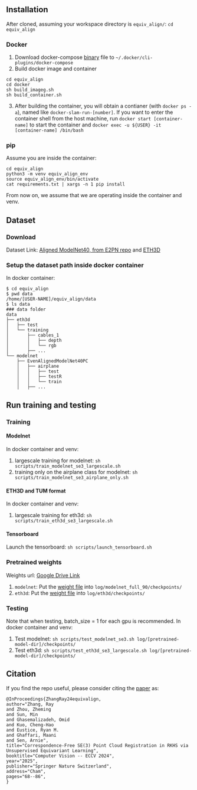 ## Installation
After cloned, assuming your workspace directory is `equiv_align/`: `cd equiv_align`

### Docker 
1. Download docker-compose [binary](https://github.com/docker/compose/releases) file to `~/.docker/cli-plugins/docker-compose` 
2. Build docker image and container
```
cd equiv_align
cd docker
sh build_imageg.sh
sh build_container.sh
```
3. After building the container, you will obtain a contianer (with `docker ps -a`), named like `docker-slam-run-[number]`. If you want to enter the container shell from the host machine, run `docker start [container-name]` to start the container and `docker exec -u ${USER} -it [container-name] /bin/bash`

### pip
Assume you are inside the container: 
```
cd equiv_align
python3 -m venv equiv_align_env
source equiv_align_env/bin/activate
cat requirements.txt | xargs -n 1 pip install
```
From now on, we assume that we are operating inside the container and venv.

## Dataset
### Download
Dataset Link: [Aligned ModelNet40, from E2PN repo](https://drive.google.com/file/d/1xRoYjz2KCwkyIPf21E-WKIZkjLYabPgJ/view?usp=sharing) and [ETH3D](https://www.eth3d.net/slam_datasets)
### Setup the dataset path inside docker container
In docker container:
```
$ cd equiv_align
$ pwd data 
/home/[USER-NAME]/equiv_align/data
$ ls data
### data folder
data
├── eth3d
│   ├── test
│   └── training
│       ├── cables_1
│       │   ├── depth
│       │   └── rgb
│       ├── ...
└── modelnet
    ├── EvenAlignedModelNet40PC
    │   ├── airplane
    │   │   ├── test
    │   │   ├── testR
    │   │   └── train
    │   ├── ...
```

## Run training and testing
### Training
#### Modelnet
In docker container and venv:
1. largescale training for modelnet: `sh scripts/train_modelnet_se3_largescale.sh`
2. training only on the airplane class for modelnet: `sh scripts/train_modelnet_se3_airplane_only.sh`

#### ETH3D and TUM format
In docker container and venv:
1. largescale training for eth3d: `sh scripts/train_eth3d_se3_largescale.sh`

#### Tensorboard
Launch the tensorboard: `sh scripts/launch_tensorboard.sh`

### Pretrained weights
Weights url: [Google Drive Link](https://drive.google.com/drive/folders/10SNc4TO5OTm0CPjp_oltbTYDOMxRU6cP?usp=sharing)
1. `modelnet`:  Put the [weight file](https://drive.google.com/file/d/1yGcG-hbAPAeeZsTgyOl3e2-UhDzkgxp9/view?usp=drive_link) into `log/modelnet_full_90/checkpoints/`
2. `eth3d`: Put the [weight file](https://drive.google.com/file/d/1xV3TRTZemZNo3tF4r5AuS4EQ2kPcZdSj/view?usp=drive_link) into `log/eth3d/checkpoints/`

### Testing
Note that when testing, batch_size = 1 for each gpu is recommended. In docker container and venv:
1. Test modelnet: `sh scripts/test_modelnet_se3.sh log/[pretrained-model-dir]/checkpoints/`
2. Test eth3d: `sh scripts/test_eth3d_se3_largescale.sh log/[pretrained-model-dir]/checkpoints/`



## Citation
If you find the repo useful, please consider citing the [paper](https://arxiv.org/abs/2407.20223) as:
```
@InProceedings{ZhangRay24equivalign,
author="Zhang, Ray
and Zhou, Zheming
and Sun, Min
and Ghasemalizadeh, Omid
and Kuo, Cheng-Hao
and Eustice, Ryan M.
and Ghaffari, Maani
and Sen, Arnie",
title="Correspondence-Free SE(3) Point Cloud Registration in RKHS via Unsupervised Equivariant Learning",
booktitle="Computer Vision -- ECCV 2024",
year="2025",
publisher="Springer Nature Switzerland",
address="Cham",
pages="68--86",
}
```

